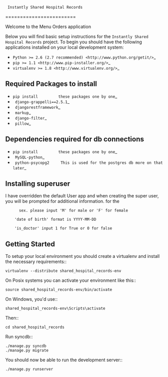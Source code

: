     Instantly Shared Hospital Records
========================

Welcome to the Menu Orders application

Below you will find basic setup instructions for the ``Instantly Shared Hospital Records``
project. To begin you should have the following applications installed on your
local development system:

- `Python >= 2.6 (2.7 recommended) <http://www.python.org/getit/>`_
- `pip >= 1.1 <http://www.pip-installer.org/>`_
- `virtualenv >= 1.8 <http://www.virtualenv.org/>`_

Required Packages to install
----------------------------
- `pip install         these packages one by one`_
- ` django-grappelli==2.5.1`_
- ` djangorestframework`_
- ` markup`_
- ` django-filter`_
- ` pillow`_

Dependencies required for db connections
----------------------------------------
- `pip install         these packages one by one`_
- ` MySQL-python`_
- ` python-psycopg2     This is used for the postgres db more on that later`_

Installing superuser
--------------------
I have overridden the default User app and when creating 
the super user, you will be prompted for additional information.
for the

		  sex. please input 'M' for male or 'F' for female

		'date of birth' format is YYYY-MM-DD		 

		'is_doctor' input 1 for True or 0 for false



Getting Started
---------------

To setup your local environment you should create a virtualenv and install the
necessary requirements::

    virtualenv --distribute shared_hospital_records-env

On Posix systems you can activate your environment like this::

    source shared_hospital_records-env/bin/activate

On Windows, you'd use::

    shared_hospital_records-env\Scripts\activate

Then::

    cd shared_hospital_records

Run syncdb::

    ./manage.py syncdb
    ./manage.py migrate

You should now be able to run the development server::

    ./manage.py runserver


